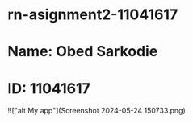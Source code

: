 # rn-asignment2-11041617

# Name: Obed Sarkodie
# ID: 11041617

!!["alt My app"](Screenshot 2024-05-24 150733.png)